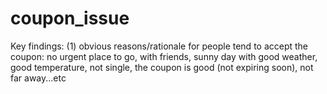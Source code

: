 # coupon_issue
Key findings: (1) obvious reasons/rationale for people tend to accept the coupon: no urgent place to go, with friends, sunny day with good weather, good temperature, not single, the coupon is good (not expiring soon), not far away...etc
